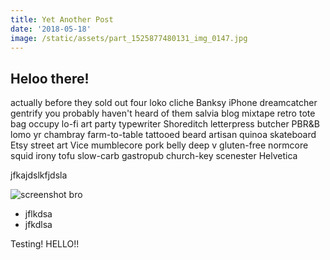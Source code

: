 ```yaml
---
title: Yet Another Post
date: '2018-05-18'
image: /static/assets/part_1525877480131_img_0147.jpg
---
```


## Heloo there!

actually before they sold out four loko cliche Banksy iPhone dreamcatcher gentrify you probably haven't heard of them salvia blog mixtape retro tote bag occupy lo-fi art party typewriter Shoreditch letterpress butcher PBR&B lomo yr chambray farm-to-table tattooed beard artisan quinoa skateboard Etsy street art Vice mumblecore pork belly deep v gluten-free normcore squid irony tofu slow-carb gastropub church-key scenester Helvetica

jfkajdslkfjdsla

![screenshot bro](/static/assets/screen.png)

* jflkdsa
* jfkdlsa

Testing! HELLO!!
